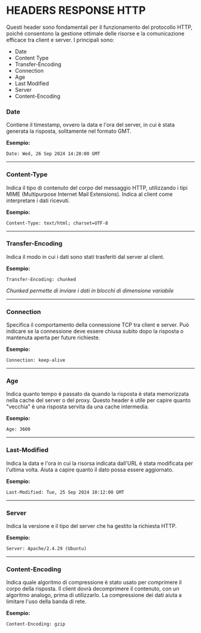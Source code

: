 # HEADERS RESPONSE HTTP
Questi header sono fondamentali per il funzionamento del protocollo HTTP, poiché consentono la gestione ottimale delle risorse e la comunicazione efficace tra client e server.
I principali sono:
- Date
- Content Type
- Transfer-Encoding
- Connection
- Age
- Last Modified
- Server
- Content-Encoding




### Date
Contiene il timestamp, ovvero la data e l'ora del server, in cui è stata generata la risposta, solitamente nel formato GMT.
   
**Esempio:**
```http
Date: Wed, 26 Sep 2024 14:28:00 GMT
```
--- 
### Content-Type
Indica il tipo di contenuto del corpo del messaggio HTTP, utilizzando i tipi MIME (Multipurpose Internet Mail Extensions). Indica al client come interpretare i dati ricevuti.

**Esempio:**
```http
Content-Type: text/html; charset=UTF-8
```
---

### Transfer-Encoding
Indica il modo in cui i dati sono stati trasferiti dal server al client.

**Esempio:**
```http
Transfer-Encoding: chunked
```
*Chunked permette di inviare i dati in blocchi di dimensione variabile*

---
### Connection
Specifica il comportamento della connessione TCP tra client e server. Può indicare se la connessione deve essere chiusa subito dopo la risposta o mantenuta aperta per future richieste.

**Esempio:**
```http
Connection: keep-alive
```
---
### Age
Indica quanto tempo è passato da quando la risposta è stata memorizzata nella cache del server o del proxy. Questo header è utile per capire quanto "vecchia" è una risposta servita da una cache intermedia.

**Esempio:**
```http
Age: 3600
```

---
### Last-Modified
Indica la data e l'ora in cui la risorsa indicata dall'URL è stata modificata per l'ultima volta. Aiuta a capire quanto il dato possa essere aggiornato.

**Esempio:**
```http
Last-Modified: Tue, 25 Sep 2024 10:12:00 GMT
```

---
### Server
Indica la versione e il tipo del server che ha gestito la richiesta HTTP.

**Esempio:**
```http
Server: Apache/2.4.29 (Ubuntu)
```

---

### Content-Encoding
Indica quale algoritmo di compressione è stato usato per comprimere il corpo della risposta. Il client dovrà decomprimere il contenuto, con un algoritmo analogo, prima di utilizzarlo.
La compressione dei dati aiuta a limitare l'uso della banda di rete.

**Esempio:**
```http
Content-Encoding: gzip
```
